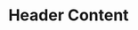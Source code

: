 <!DOCTYPE html>
<html>
<head>
    <title>Colorful Triangles</title>
    <style>@media only screen and (max-width: 600px)   {
        body {
            margin: 0;
            padding: 0;
        }header {
            position: relative;
            background-color: #f2f2f2;
            text-align: center;
            padding: 20px;
        }#triangle-container {
            position: absolute;
            top: 0;
            left: 0;
            width: 100%;
            height: 30px;
        }#myCanvas {
            display: block;
            margin: 0 auto;
        }}
    </style>
</head>
<body>
    <header>
        <div id="triangle-container">
            <canvas id="myCanvas"></canvas>
        </div>
        <h1>Header Content</h1>
    </header>
<script>@media only screen and (max-width: 600px)   {
  .clock {
        var canvas = document.getElementById("myCanvas");
        var ctx = canvas.getContext("2d");
var startColor = [128, 0, 0]; // Dark color in RGB (#800000)
        var endColor = [0, 179, 179]; // Light color in RGB (#00b3b3)
var baseWidth = 7; // Change the size of the triangles here
based on the header width
        var numTriangles = Math.ceil(window.innerWidth / baseWidth);
// Adjust the canvas width based on the number of triangles
        canvas.width = baseWidth * numTriangles;
// Loop through and draw triangles
        for (var i = 0; i < numTriangles; i++) {
            // Calculate the color for the current triangle
            var r = Math.round(startColor[0] + (endColor[0] - startColor[0]) * i / (numTriangles - 1));
            var g = Math.round(startColor[1] + (endColor[1] - startColor[1]) * i / (numTriangles - 1));
            var b = Math.round(startColor[2] + (endColor[2] - startColor[2]) * i / (numTriangles - 1));
// Convert the RGB values to a CSS color string
            var color = 'rgb(' + r + ',' + g + ',' + b + ')';
 // Calculate the starting x position of the triangle
            var startX = i * baseWidth;
// Draw the triangle
            ctx.beginPath();
            ctx.moveTo(startX, 10);
            ctx.lineTo(startX + baseWidth / 2, 0);
            ctx.lineTo(startX + baseWidth, 14);
            ctx.closePath();// Set the fill color
            ctx.fillStyle = color;
// Fill the triangle with the calculated color
            ctx.fill();
        }}}
    </script>
</body></html>

